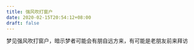 ```yaml
---
title: 强风吹打窗户
date: 2020-02-15T20:54:12+08:00
draft: false
---
```


梦见强风吹打窗户，暗示梦者可能会有朋自远方来，有可能是老朋友前来拜访